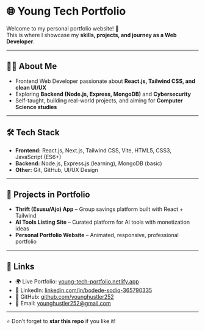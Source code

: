 # 🌐 Young Tech Portfolio  

Welcome to my personal portfolio website! 🚀  
This is where I showcase my **skills, projects, and journey as a Web Developer**.  

---

## 👨‍💻 About Me  
- Frontend Web Developer passionate about **React.js, Tailwind CSS, and clean UI/UX**  
- Exploring **Backend (Node.js, Express, MongoDB)** and **Cybersecurity**  
- Self-taught, building real-world projects, and aiming for **Computer Science studies**  

---

## 🛠 Tech Stack  
- **Frontend:** React.js, Next.js, Tailwind CSS, Vite, HTML5, CSS3, JavaScript (ES6+)  
- **Backend:** Node.js, Express.js (learning), MongoDB (basic)  
- **Other:** Git, GitHub, UI/UX Design  

---

## 📂 Projects in Portfolio  
- **Thrift (Esusu/Ajo) App** – Group savings platform built with React + Tailwind  
- **AI Tools Listing Site** – Curated platform for AI tools with monetization ideas  
- **Personal Portfolio Website** – Animated, responsive, professional portfolio  

---

## 🔗 Links  
- 🌍 Live Portfolio: [young-tech-portfolio.netlify.app](young-tech-portfolio.netlify.app) 
- 💼 LinkedIn: [linkedin.com/in/bodede-sodiq-365790335](https://www.linkedin.com/in/bodede-sodiq-365790335)  
- 🐙 GitHub: [github.com/younghustler252](https://github.com/younghustler252)  
- 📧 Email: younghustler252@gmail.com  

---

⭐ Don’t forget to **star this repo** if you like it!
